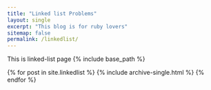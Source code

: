 ```yaml
---
title: "Linked list Problems"
layout: single
excerpt: "This blog is for ruby lovers"
sitemap: false
permalink: /linkedlist/
---
```


This is linked-list page
{% include base_path %}

{% for post in site.linkedlist %}
  {% include archive-single.html %}
{% endfor %}